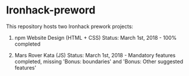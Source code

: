 # Ironhack-preword
This repository hosts two Ironhack prework projects:
  1) npm Website Design (HTML + CSS)
  Status: 
  March 1st, 2018 - 100% completed
  
  2) Mars Rover Kata (JS)
  Status:
  March 1st, 2018 - Mandatory features completed, missing 'Bonus: boundaries' and 'Bonus: Other suggested features'
     
